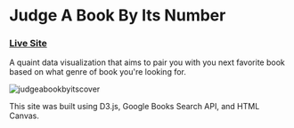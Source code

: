 # Judge A Book By Its Number

### [Live Site](https://glenpark00.github.io/JudgeABookByItsNumber/)

A quaint data visualization that aims to pair you with you next favorite book based on what genre of book you're looking for.

![judgeabookbyitscover](https://github.com/glenpark00/JudgeABookByItsNumber/blob/master/src/assets/homepage.gif)

This site was built using D3.js, Google Books Search API, and HTML Canvas.
